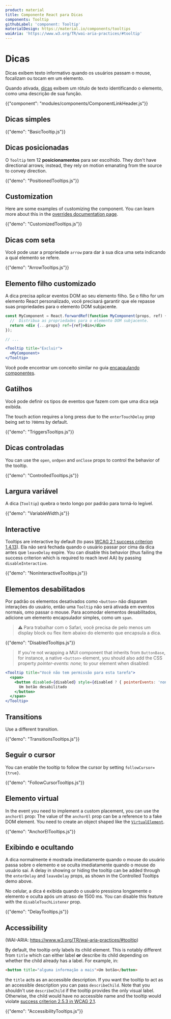 ```yaml
---
product: material
title: Componente React para Dicas
components: Tooltip
githubLabel: 'component: Tooltip'
materialDesign: https://material.io/components/tooltips
waiAria: 'https://www.w3.org/TR/wai-aria-practices/#tooltip'
---
```


# Dicas

<p class="description">Dicas exibem texto informativo quando os usuários passam o mouse, focalizam ou tocam em um elemento.</p>

Quando ativada, [dicas](https://material.io/design/components/tooltips.html) exibem um rótulo de texto identificando o elemento, como uma descrição de sua função.

{{"component": "modules/components/ComponentLinkHeader.js"}}

## Dicas simples

{{"demo": "BasicTooltip.js"}}

## Dicas posicionadas

O `Tooltip` tem 12 **posicionamentos** para ser escolhido. They don't have directional arrows; instead, they rely on motion emanating from the source to convey direction.

{{"demo": "PositionedTooltips.js"}}

## Customization

Here are some examples of customizing the component. You can learn more about this in the [overrides documentation page](/material/customization/how-to-customize/).

{{"demo": "CustomizedTooltips.js"}}

## Dicas com seta

Você pode usar a propriedade `arrow` para dar à sua dica uma seta indicando a qual elemento se refere.

{{"demo": "ArrowTooltips.js"}}

## Elemento filho customizado

A dica precisa aplicar eventos DOM ao seu elemento filho. Se o filho for um elemento React personalizado, você precisará garantir que ele repasse suas propriedades para o elemento DOM subjacente.

```jsx
const MyComponent = React.forwardRef(function MyComponent(props, ref) {
  //  Distribua as propriedades para o elemento DOM subjacente.
  return <div {...props} ref={ref}>Bin</div>
});

// ...

<Tooltip title="Excluir">
  <MyComponent>
</Tooltip>
```

Você pode encontrar um conceito similar no guia [encapaulando componentes](/material/guides/composition/#wrapping-components).

## Gatilhos

Você pode definir os tipos de eventos que fazem com que uma dica seja exibida.

The touch action requires a long press due to the `enterTouchDelay` prop being set to `700`ms by default.

{{"demo": "TriggersTooltips.js"}}

## Dicas controladas

You can use the `open`, `onOpen` and `onClose` props to control the behavior of the tooltip.

{{"demo": "ControlledTooltips.js"}}

## Largura variável

A dica (`Tooltip`) quebra o texto longo por padrão para torná-lo legível.

{{"demo": "VariableWidth.js"}}

## Interactive

Tooltips are interactive by default (to pass [WCAG 2.1 success criterion 1.4.13](https://www.w3.org/TR/WCAG21/#content-on-hover-or-focus)). Ela não será fechada quando o usuário passar por cima da dica antes que `leaveDelay` expire. You can disable this behavior (thus failing the success criterion which is required to reach level AA) by passing `disableInteractive`.

{{"demo": "NonInteractiveTooltips.js"}}

## Elementos desabilitados

Por padrão os elementos desativados como `<button>` não disparam interações do usuário, então uma `Tooltip` não será ativada em eventos normais, omo passar o mouse. Para acomodar elementos desabilitados, adicione um elemento encapsulador simples, como um `span`.

> ⚠️ Para trabalhar com o Safari, você precisa de pelo menos um display block ou flex item abaixo do elemento que encapsula a dica.

{{"demo": "DisabledTooltips.js"}}

> If you're not wrapping a MUI component that inherits from `ButtonBase`, for instance, a native `<button>` element, you should also add the CSS property _pointer-events: none;_ to your element when disabled:

```jsx
<Tooltip title="Você não tem permissão para esta tarefa">
  <span>
    <button disabled={disabled} style={disabled ? { pointerEvents: 'none' } : {}}>
      Um botão desabilitado
    </button>
  </span>
</Tooltip>
```

## Transitions

Use a different transition.

{{"demo": "TransitionsTooltips.js"}}

## Seguir o cursor

You can enable the tooltip to follow the cursor by setting `followCursor={true}`.

{{"demo": "FollowCursorTooltips.js"}}

## Elemento virtual

In the event you need to implement a custom placement, you can use the `anchorEl` prop: The value of the `anchorEl` prop can be a reference to a fake DOM element. You need to create an object shaped like the [`VirtualElement`](https://popper.js.org/docs/v2/virtual-elements/).

{{"demo": "AnchorElTooltips.js"}}

## Exibindo e ocultando

A dica normalmente é mostrada imediatamente quando o mouse do usuário passa sobre o elemento e se oculta imediatamente quando o mouse do usuário sai. A delay in showing or hiding the tooltip can be added through the `enterDelay` and `leaveDelay` props, as shown in the Controlled Tooltips demo above.

No celular, a dica é exibida quando o usuário pressiona longamente o elemento e oculta após um atraso de 1500 ms. You can disable this feature with the `disableTouchListener` prop.

{{"demo": "DelayTooltips.js"}}

## Accessibility

(WAI-ARIA: https://www.w3.org/TR/wai-aria-practices/#tooltip)

By default, the tooltip only labels its child element. This is notably different from `title` which can either label **or** describe its child depending on whether the child already has a label. For example, in:

```html
<button title="alguma informação a mais">Um botão</button>
```

the `title` acts as an accessible description. If you want the tooltip to act as an accessible description you can pass `describeChild`. Note that you shouldn't use `describeChild` if the tooltip provides the only visual label. Otherwise, the child would have no accessible name and the tooltip would violate [success criterion 2.5.3 in WCAG 2.1](https://www.w3.org/WAI/WCAG21/Understanding/label-in-name.html).

{{"demo": "AccessibilityTooltips.js"}}
